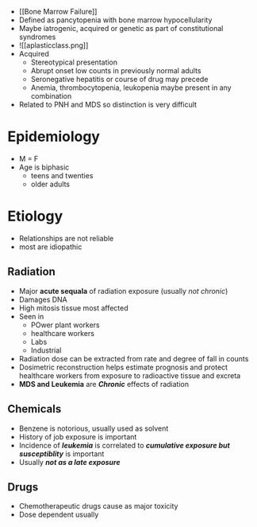 * [[Bone Marrow Failure]] 
* Defined as pancytopenia with bone marrow hypocellularity 
* Maybe iatrogenic, acquired or genetic as part of constitutional syndromes 
* ![[aplasticclass.png]]
* Acquired 
	* Stereotypical presentation 
	* Abrupt onset low counts in previously normal adults 
	* Seronegative hepatitis or course of drug may precede
	* Anemia, thrombocytopenia, leukopenia maybe present in any combination 
* Related to PNH and MDS so distinction is very difficult 
# Epidemiology 
* M = F
* Age is biphasic
	* teens and twenties
	* older adults 

# Etiology 
* Relationships are not reliable 
* most are idiopathic 
## Radiation
* Major **acute sequala** of radiation exposure (usually *not chronic*)
* Damages DNA 
* High mitosis tissue most affected
* Seen in
	* POwer plant workers 
	* healthcare workers 
	* Labs
	* Industrial
* Radiation dose can be extracted from rate and degree  of fall in counts 
* Dosimetric reconstruction helps estimate prognosis and protect healthcare workers from exposure to radioactive tissue and excreta 
* **MDS and Leukemia** are ***Chronic*** effects of radiation 
## Chemicals
* Benzene is notorious, usually used as solvent
* History of job exposure is important 
* Incidence of ***leukemia*** is correlated to ***cumulative exposure but susceptiblity*** is important 
* Usually ***not as a late exposure*** 

## Drugs 
* Chemotherapeutic drugs cause as major toxicity 
* Dose dependent usually 
